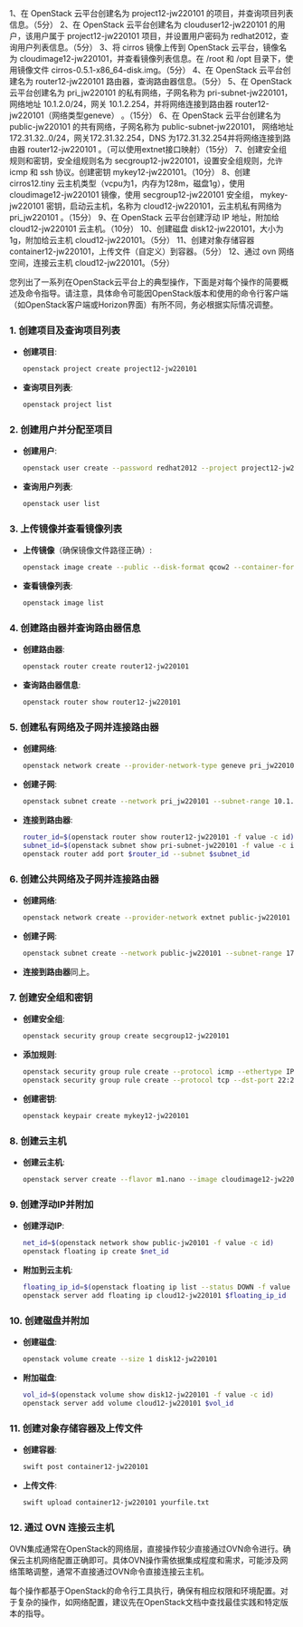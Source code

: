 1、在 OpenStack 云平台创建名为  project12-jw220101 的项目，并查询项目列表信息。（5分）
2、在 OpenStack 云平台创建名为 clouduser12-jw220101  的用户，该用户属于 project12-jw220101 项目，并设置用户密码为 redhat2012，查询用户列表信息。（5分）
3、将 cirros 镜像上传到 OpenStack 云平台，镜像名为 cloudimage12-jw220101，并查看镜像列表信息。在 /root 和 /opt 目录下，使用镜像文件 cirros-0.5.1-x86_64-disk.img。（5分）
4、在 OpenStack 云平台创建名为 router12-jw220101 路由器，查询路由器信息。（5分）
5、在 OpenStack 云平台创建名为 pri_jw220101 的私有网络，子网名称为  pri-subnet-jw220101，网络地址 10.1.2.0/24，网关 10.1.2.254，并将网络连接到路由器 router12-jw220101（网络类型geneve） 。（15分）
6、在 OpenStack 云平台创建名为 public-jw220101 的共有网络，子网名称为 public-subnet-jw220101， 网络地址 172.31.32..0/24，网关172.31.32.254，DNS 为172.31.32.254并将网络连接到路由器 router12-jw220101 。（可以使用extnet接口映射）（15分）
7、创建安全组规则和密钥，安全组规则名为  secgroup12-jw220101，设置安全组规则，允许 icmp 和 ssh 协议。创建密钥  mykey12-jw220101。（10分）
8、创建 cirros12.tiny 云主机类型（vcpu为1，内存为128m，磁盘1g），使用  cloudimage12-jw220101 镜像，使用 secgroup12-jw220101 安全组， mykey-jw220101 密钥，启动云主机，名称为 cloud12-jw220101，云主机私有网络为 pri_jw220101 。（15分）
9、在 OpenStack 云平台创建浮动 IP 地址，附加给 cloud12-jw220101 云主机。（10分）
10、创建磁盘 disk12-jw220101，大小为1g，附加给云主机 cloud12-jw220101。（5分）
11、创建对象存储容器 container12-jw220101，上传文件（自定义）到容器。（5分）
12、通过 ovn 网络空间，连接云主机 cloud12-jw220101。（5分）



您列出了一系列在OpenStack云平台上的典型操作，下面是对每个操作的简要概述及命令指导。请注意，具体命令可能因OpenStack版本和使用的命令行客户端（如OpenStack客户端或Horizon界面）有所不同，务必根据实际情况调整。

### 1. 创建项目及查询项目列表
- **创建项目**:
  ```bash
  openstack project create project12-jw220101
  ```
- **查询项目列表**:
  ```bash
  openstack project list
  ```

### 2. 创建用户并分配至项目
- **创建用户**:
  ```bash
  openstack user create --password redhat2012 --project project12-jw220101 clouduser12-jw220101
  ```
- **查询用户列表**:
  ```bash
  openstack user list
  ```

### 3. 上传镜像并查看镜像列表
- **上传镜像**（确保镜像文件路径正确）:
  ```bash
  openstack image create --public --disk-format qcow2 --container-format bare --file /path/to/cirros-0.5.1-x86_64-disk.img cloudimage12-jw220101
  ```
- **查看镜像列表**:
  ```bash
  openstack image list
  ```

### 4. 创建路由器并查询路由器信息
- **创建路由器**:
  ```bash
  openstack router create router12-jw220101
  ```
- **查询路由器信息**:
  ```bash
  openstack router show router12-jw220101
  ```

### 5. 创建私有网络及子网并连接路由器
- **创建网络**:
  ```bash
  openstack network create --provider-network-type geneve pri_jw220101
  ```
- **创建子网**:
  ```bash
  openstack subnet create --network pri_jw220101 --subnet-range 10.1.2.0/24 --gateway 10.1.2.254 pri-subnet-jw220101
  ```
- **连接到路由器**:
  ```bash
  router_id=$(openstack router show router12-jw220101 -f value -c id)
  subnet_id=$(openstack subnet show pri-subnet-jw220101 -f value -c id)
  openstack router add port $router_id --subnet $subnet_id
  ```

### 6. 创建公共网络及子网并连接路由器
- **创建网络**:
  ```bash
  openstack network create --provider-network extnet public-jw220101
  ```
- **创建子网**:
  ```bash
  openstack subnet create --network public-jw220101 --subnet-range 172.31.32.0/24 --gateway 172.31.32.254 public-subnet-jw220101
  ```
- **连接到路由器**同上。

### 7. 创建安全组和密钥
- **创建安全组**:
  ```bash
  openstack security group create secgroup12-jw220101
  ```
- **添加规则**:
  ```bash
  openstack security group rule create --protocol icmp --ethertype IPv4 --group secgroup12-jw220101
  openstack security group rule create --protocol tcp --dst-port 22:22 --ethertype IPv4 --group secgroup12-jw220101
  ```
- **创建密钥**:
  ```bash
  openstack keypair create mykey12-jw220101
  ```

### 8. 创建云主机
- **创建云主机**:
  ```bash
  openstack server create --flavor m1.nano --image cloudimage12-jw220101 --security-group secgroup12-jw220101 --key-name mykey12-jw220101 --network pri_jw220101 cloud12-jw220101
  ```

### 9. 创建浮动IP并附加
- **创建浮动IP**:
  ```bash
  net_id=$(openstack network show public-jw20101 -f value -c id)
  openstack floating ip create $net_id
  ```
- **附加到云主机**:
  ```bash
  floating_ip_id=$(openstack floating ip list --status DOWN -f value -c ID)
  openstack server add floating ip cloud12-jw220101 $floating_ip_id
  ```

### 10. 创建磁盘并附加
- **创建磁盘**:
  ```bash
  openstack volume create --size 1 disk12-jw220101
  ```
- **附加磁盘**:
  ```bash
  vol_id=$(openstack volume show disk12-jw220101 -f value -c id)
  openstack server add volume cloud12-jw220101 $vol_id
  ```

### 11. 创建对象存储容器及上传文件
- **创建容器**:
  ```bash
  swift post container12-jw220101
  ```
- **上传文件**:
  ```bash
  swift upload container12-jw220101 yourfile.txt
  ```

### 12. 通过 OVN 连接云主机
OVN集成通常在OpenStack的网络层，直接操作较少直接通过OVN命令进行。确保云主机网络配置正确即可。具体OVN操作需依据集成程度和需求，可能涉及网络策略调整，通常不直接通过OVN命令直接连接云主机。

每个操作都基于OpenStack的命令行工具执行，确保有相应权限和环境配置。对于复杂的操作，如网络配置，建议先在OpenStack文档中查找最佳实践和特定版本的指导。